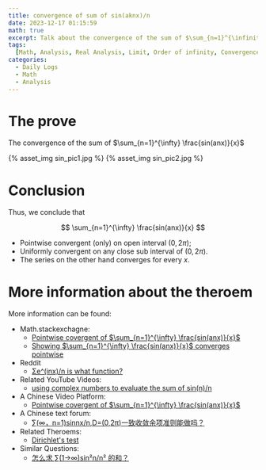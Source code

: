 ```yaml
---
title: convergence of sum of sin(aknx)/n
date: 2023-12-17 01:15:59
math: true
excerpt: Talk about the convergence of the sum of $\sum_{n=1}^{\infinity} \frac{sin(anx)}{x}$
tags:
  [Math, Analysis, Real Analysis, Limit, Order of infinity, Convergence of Sum]
categories:
  - Daily Logs
  - Math
  - Analysis
---
```


# The prove

The convergence of the sum of $\sum_{n=1}^{\infty} \frac{sin(anx)}{x}$

{% asset_img sin_pic1.jpg %}
{% asset_img sin_pic2.jpg %}

# Conclusion

Thus, we conclude that

$$
\sum_{n=1}^{\infty} \frac{sin(anx)}{x}
$$

- Pointwise convergent (only) on open interval $\left(0, 2\pi\right)$;
- Uniformly convergent on any close sub interval of $\left(0, 2\pi\right)$.
- The series on the other hand converges for every $x$.

# More information about the theroem

More information can be found:

- Math.stackexchagne:
  - [Pointwise covergent of $\sum_{n=1}^{\infty} \frac{sin(anx)}{x}$](https://math.stackexchange.com/questions/4332419/on-the-pointwise-convergence-of-sum-n-ge-1-frac-sin-nxn-to-the-sawtoot)
  - [Showing $\sum_{n=1}^{\infty} \frac{sin(anx)}{x}$ converges pointwise](https://math.stackexchange.com/questions/1215465/showing-sum-frac-sinnxn-converges-pointwise)
- Reddit
  - [Σe^(inx)/n is what function?](https://www.reddit.com/r/math/comments/aee8c/%CF%83einxn_is_what_function/)
- Related YouTube Videos:
  - [using complex numbers to evaluate the sum of sin(n)/n](https://www.youtube.com/watch?v=z1DEAX6lPOg&ab_channel=blackpenredpen)
- A Chinese Video Platform:
  - [Pointwise covergent of $\sum_{n=1}^{\infty} \frac{sin(anx)}{x}$](https://www.bilibili.com/video/BV16h4y1K729/?spm_id_from=333.337.search-card.all.click&vd_source=d84085799dfdb99d199a04d156250394)
- A Chinese text forum:
  - [∑(∞，n=1)sinnx/n,D=(0,2π)一致收敛余项准则能做吗？](https://www.zhihu.com/question/464373158)
- Related Theroems:
  - [Dirichlet's test](https://en.wikipedia.org/wiki/Dirichlet%27s_test)
- Similar Questions:
  - [怎么求 ∑(1→∞)sin²n/n² 的和？](https://www.zhihu.com/question/462036978/answer/1912301484)
